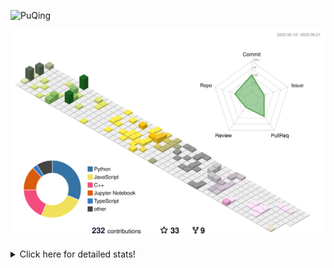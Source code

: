 ![PuQing](https://user-images.githubusercontent.com/27223114/171565019-9a56fae6-b08b-421f-99db-7e830da42371.png)

![](./profile-3d-contrib/profile-season-animate.svg)

<details>
<summary>Click here for detailed stats!</summary>

<!--START_SECTION:waka-->
![Lines of code](https://img.shields.io/badge/From%20Hello%20World%20I%27ve%20Written-714.3%20thousand%20lines%20of%20code-blue)

**🐱 My GitHub Data** 

> 📦 247.8 kB Used in GitHub's Storage 
 > 
> 🏆 80 Contributions in the Year 2023
 > 
> 🚫 Not Opted to Hire
 > 
> 📜 26 Public Repositories 
 > 
> 🔑 27 Private Repositories 
 > 
**I'm an Early 🐤** 

```text
🌞 Morning                280 commits         █████░░░░░░░░░░░░░░░░░░░░   18.47 % 
🌆 Daytime                766 commits         █████████████░░░░░░░░░░░░   50.53 % 
🌃 Evening                207 commits         ███░░░░░░░░░░░░░░░░░░░░░░   13.65 % 
🌙 Night                  263 commits         ████░░░░░░░░░░░░░░░░░░░░░   17.35 % 
```


📊 **This Week I Spent My Time On** 

```text
💬 Programming Languages: 
Python                   4 hrs 4 mins        █████████░░░░░░░░░░░░░░░░   36.06 % 
Jupyter Notebook         3 hrs 54 mins       █████████░░░░░░░░░░░░░░░░   34.68 % 
TeX                      3 hrs 4 mins        ███████░░░░░░░░░░░░░░░░░░   27.25 % 
YAML                     10 mins             ░░░░░░░░░░░░░░░░░░░░░░░░░   01.61 % 
Git Config               2 mins              ░░░░░░░░░░░░░░░░░░░░░░░░░   00.36 % 

🔥 Editors: 
VS Code                  10 hrs 14 mins      ███████████████████████░░   90.65 % 
DataSpell                1 hr 3 mins         ██░░░░░░░░░░░░░░░░░░░░░░░   09.35 % 

💻 Operating System: 
WSL                      10 hrs 10 mins      ███████████████████████░░   90.09 % 
Windows                  1 hr 7 mins         ██░░░░░░░░░░░░░░░░░░░░░░░   09.91 % 
```


<!--END_SECTION:waka-->
</details>
